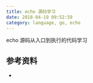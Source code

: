 ```yaml
---
title: echo 源码学习
date: 2018-04-19 09:52:59
category: language, go, echo
---
```


echo 源码从入口到执行的代码学习



## 参考资料

- []()